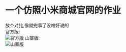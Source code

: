 一个仿照小米商城官网的作业
=
放个对比,像就完事了没啥好说的  
官方版:  
![官方版](https://raw.githubusercontent.com/xiyi20/Mishop.github.io/main/preview/mishop.png)
山寨版:  
![山寨版](https://raw.githubusercontent.com/xiyi20/Mishop.github.io/main/preview/preview1.png)
